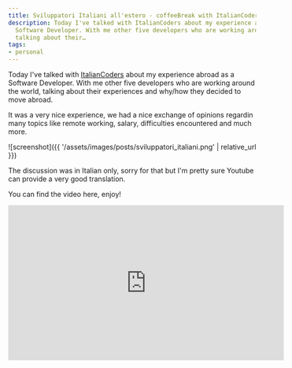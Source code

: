 ```yaml
---
title: Sviluppatori Italiani all'estero - coffeeBreak with ItalianCoders
description: Today I've talked with ItalianCoders about my experience abroad as a
  Software Developer. With me other five developers who are working around the world,
  talking about their…
tags:
- personal
---
```



Today I've talked with [ItalianCoders](https://italiancoders.it/) about my experience abroad as a Software Developer.
With me other five developers who are working around the world, talking about their experiences and why/how they decided to move abroad.

It was a very nice experience, we had a nice exchange of opinions regardin many topics like remote working, salary, difficulties encountered and much more.

![screenshot]({{ '/assets/images/posts/sviluppatori_italiani.png' | relative_url }})

The discussion was in Italian only, sorry for that but I'm pretty sure Youtube can provide a very good translation.

You can find the video here, enjoy!

<iframe width="560" height="315" src="https://www.youtube.com/embed/Gq0UuH5bqmA" frameborder="0" allow="accelerometer; autoplay; clipboard-write; encrypted-media; gyroscope; picture-in-picture" allowfullscreen></iframe>
